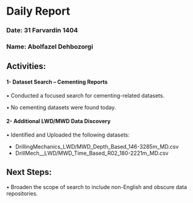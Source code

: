 # Daily Report

### Date: 31 Farvardin 1404

### Name: Abolfazel Dehbozorgi

## Activities:

#### 1- Dataset Search – Cementing Reports

• Conducted a focused search for cementing-related datasets.

• No cementing datasets were found today.

#### 2- Additional LWD/MWD Data Discovery

• Identified and  Uploaded the following datasets:
   * DrillingMechanics_LWD/MWD_Depth_Based_146-3285m_MD.csv
   * DrillMech__LWD/MWD_Time_Based_R02_180-2221m_MD.csv

## Next Steps:
• Broaden the scope of search to include non-English and obscure data repositories.
